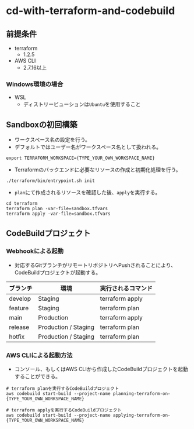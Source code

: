 # cd-with-terraform-and-codebuild

## 前提条件

- terraform
    - 1.2.5
- AWS CLI
    - 2.7.16以上

### Windows環境の場合

- WSL
    - ディストリービューションは`Ubuntu`を使用すること

## Sandboxの初回構築

- ワークスペース名の設定を行う。
- デフォルトではユーザー名がワークスペース名として扱われる。

```shell
export TERRAFORM_WORKSPACE={TYPE_YOUR_OWN_WORKSPACE_NAME}
```

- Terraformのバックエンドに必要なリソースの作成と初期化処理を行う。

```shell
./terraform/bin/entrypoint.sh init
```

- `plan`にて作成されるリソースを確認した後、`apply`を実行する。

```shell
cd terraform
terraform plan -var-file=sandbox.tfvars
terraform apply -var-file=sandbox.tfvars
```

## CodeBuildプロジェクト

### Webhookによる起動

- 対応するGitブランチがリモートリポジトリへPushされることにより、CodeBuildプロジェクトが起動する。

| ブランチ    | 環境                   | 実行されるコマンド       |
|---------|----------------------|-----------------|
| develop | Staging              | terraform apply |
| feature | Staging              | terraform plan  |
| main    | Production           | terraform apply |
| release | Production / Staging | terraform plan  |
| hotfix  | Production / Staging | terraform plan  |

### AWS CLIによる起動方法

- コンソール、もしくはAWS CLIから作成したCodeBuildプロジェクトを起動することができる。

```shell
# terraform planを実行するCodeBuildプロジェクト
aws codebuild start-build --project-name planning-terraform-on-{TYPE_YOUR_OWN_WORKSPACE_NAME}

# terraform applyを実行するCodeBuildプロジェクト
aws codebuild start-build --project-name applying-terraform-on-{TYPE_YOUR_OWN_WORKSPACE_NAME}
```
